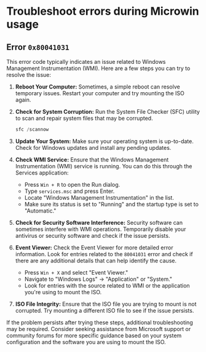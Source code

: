 # Troubleshoot errors during Microwin usage

## Error `0x80041031`

This error code typically indicates an issue related to Windows Management Instrumentation (WMI). Here are a few steps you can try to resolve the issue:

1. **Reboot Your Computer:**
   Sometimes, a simple reboot can resolve temporary issues. Restart your computer and try mounting the ISO again.

2. **Check for System Corruption:**
   Run the System File Checker (SFC) utility to scan and repair system files that may be corrupted.
   ```powershell
   sfc /scannow
   ```

3. **Update Your System:**
   Make sure your operating system is up-to-date. Check for Windows updates and install any pending updates.

4. **Check WMI Service:**
   Ensure that the Windows Management Instrumentation (WMI) service is running. You can do this through the Services application:
   - Press `Win + R` to open the Run dialog.
   - Type `services.msc` and press Enter.
   - Locate "Windows Management Instrumentation" in the list.
   - Make sure its status is set to "Running" and the startup type is set to "Automatic."

5. **Check for Security Software Interference:**
   Security software can sometimes interfere with WMI operations. Temporarily disable your antivirus or security software and check if the issue persists.

6. **Event Viewer:**
   Check the Event Viewer for more detailed error information. Look for entries related to the `80041031` error and check if there are any additional details that can help identify the cause.

   - Press `Win + X` and select "Event Viewer."
   - Navigate to "Windows Logs" -> "Application" or "System."
   - Look for entries with the source related to WMI or the application you're using to mount the ISO.

7. **ISO File Integrity:**
   Ensure that the ISO file you are trying to mount is not corrupted. Try mounting a different ISO file to see if the issue persists.

If the problem persists after trying these steps, additional troubleshooting may be required. Consider seeking assistance from Microsoft support or community forums for more specific guidance based on your system configuration and the software you are using to mount the ISO.
